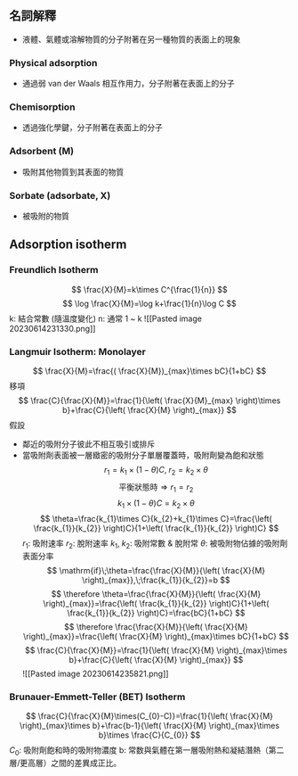## 名詞解釋
- 液體、氣體或溶解物質的分子附著在另一種物質的表面上的現象
### Physical adsorption
- 通過弱 van der Waals 相互作用力，分子附著在表面上的分子
### Chemisorption
- 透過強化學鍵，分子附著在表面上的分子
### Adsorbent (M)
- 吸附其他物質到其表面的物質
### Sorbate (adsorbate, X)
- 被吸附的物質
## Adsorption isotherm
### Freundlich Isotherm
$$
\frac{X}{M}=k\times C^{\frac{1}{n}}
$$
$$
\log \frac{X}{M}=\log k+\frac{1}{n}\log C
$$
k: 結合常數 (隨溫度變化)
n: 通常 1 ~ k
![[Pasted image 20230614231330.png]]
### Langmuir Isotherm: Monolayer
$$
\frac{X}{M}=\frac{( \frac{X}{M})_{max}\times bC}{1+bC}
$$
移項
$$
\frac{C}{\frac{X}{M}}=\frac{1}{\left( \frac{X}{M}_{max} \right)\times b}+\frac{C}{\left( \frac{X}{M} \right)_{max}}
$$
假設
- 鄰近的吸附分子彼此不相互吸引或排斥
- 當吸附劑表面被一層緻密的吸附分子單層覆蓋時，吸附劑變為飽和狀態
$$
r_{1}=k_{1}\times(1-\theta)C,\;r_{2}=k_{2}\times\theta
$$
$$
\mathrm{平衡狀態時}\Rightarrow r_{1}=r_{2}
$$
$$
k_{1}\times(1-\theta)C=k_{2}\times\theta
$$
$$
\theta=\frac{k_{1}\times C}{k_{2}+k_{1}\times C}=\frac{\left( \frac{k_{1}}{k_{2}} \right)C}{1+\left( \frac{k_{1}}{k_{2}} \right)C}
$$
$r_{1}$: 吸附速率
$r_{2}$: 脫附速率
$k_{1},\;k_{2}$: 吸附常數 & 脫附常
$\theta$: 被吸附物佔據的吸附劑表面分率
$$
\mathrm{if}\;\theta=\frac{\frac{X}{M}}{\left( \frac{X}{M} \right)_{max}},\;\frac{k_{1}}{k_{2}}=b
$$
$$
\therefore \theta=\frac{\frac{X}{M}}{\left( \frac{X}{M} \right)_{max}}=\frac{\left( \frac{k_{1}}{k_{2}} \right)C}{1+\left( \frac{k_{1}}{k_{2}} \right)C}=\frac{bC}{1+bC}
$$
$$
\therefore \frac{\frac{X}{M}}{\left( \frac{X}{M} \right)_{max}}=\frac{\left( \frac{X}{M} \right)_{max}\times bC}{1+bC}
$$
$$
\frac{C}{\frac{X}{M}}=\frac{1}{\left( \frac{X}{M} \right)_{max}\times b}+\frac{C}{\left( \frac{X}{M} \right)_{max}}
$$
![[Pasted image 20230614235821.png]]
### Brunauer-Emmett-Teller (BET) Isotherm
$$
\frac{C}{\frac{X}{M}\times(C_{0}-C)}=\frac{1}{\left( \frac{X}{M} \right)_{max}\times b}+\frac{b-1}{\left( \frac{X}{M} \right)_{max}\times b}\times \frac{C}{C_{0}}
$$
$C_{0}$: 吸附劑飽和時的吸附物濃度
b: 常数與氣體在第一層吸附熱和凝結潛熱（第二層/更高層）之間的差異成正比。